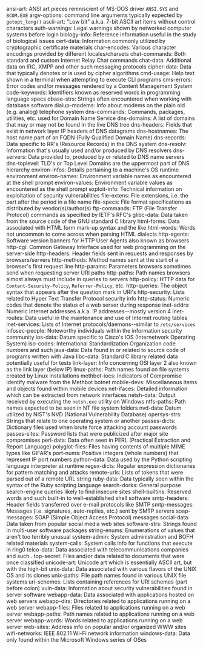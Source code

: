 ansi-art: ANSI art pieces remniscient of MS-DOS driver `ANSI.SYS` and `BCOM.EXE`
argv-options: command line arguments typically expected by `getopt_long()`
ascii-art: "Low bit" a.k.a. 7-bit ASCII art items without control characters
auth-warnings: Legal warnings shown by networked computer systems before login
biology-info: Reference information useful in the study of biological issues
cert-data: Information commonly utilized by cryptographic certificate materials
char-encodes: Various character encodings provided by different locales/charsets
chat-commands: Both standard and custom Internet Relay Chat commands
chat-data: Additional data on IRC, XMPP and other such messaging protocols
cipher-data: Data that typically denotes or is used by cipher algorithms
cmd-usage: Help text shown in a terminal when attempting to execute CLI programs
cms-errors: Error codes and/or messages rendered by a Content Management System
code-keywords: Identifiers known as reserved words in programming language specs
dbase-strs: Strings often encountered when working with database software
dialup-modems: Info about modems on the plain old (e.g. analog) telephone system
dns-commands: Commands, packages, utilities, etc. used for Domain Name Service 
dns-domains: A list of domains that may or may not be found in the live DNS tree
dns-headers: Fields that exist in network layer IP headers of DNS datagrams
dns-hostnames: The host name part of an FQDN (Fully Qualified Domain Name)
dns-records: Data specific to RR's (Resource Records) in the DNS system
dns-resolv: Information that's usually used and/or produced by DNS resolvers
dns-servers: Data provided to, produced by or related to DNS name servers
dns-toplevel: TLD's or Top Level Domains are the uppermost part of DNS hierarchy
environ-infos: Details pertaining to a machine's OS runtime environment
environ-names: Environment variable names as encountered at the shell prompt
environ-values: Environment variable values as encountered as the shell prompt
exploit-info: Technical information on exploitation of security vulnerabilities
file-extens: File extensions, i.e. the part after the period in a file name
file-specs: File format specifications as distributed by vendor(s)/author(s)
ftp-commands: FTP (File Transfer Protocol) commands as specified by IETF's RFC's
glibc-data: Data taken from the source code of the GNU standard C library
html-forms: Data associated with HTML form mark-up syntax and the like
html-words: Words not uncommon to come across when parsing HTML dialects
http-agents: Software version banners for HTTP User Agents also known as browsers
http-cgi: Common Gateway Interface used for web programming on the server-side
http-headers: Header fields sent in requests and responses by browsers/servers
http-methods: Method names sent at the start of a browser's first request line 
http-params: Parameters browsers sometimes send when requesting server URI paths
http-paths: Path names browsers almost always must include in queries to servers
http-policy: HTTP data for `Content-Security-Policy`, `Referrer-Policy`, etc.
http-queries: The object syntax that appears after the question mark in URI's
http-security: Lists related to Hyper Text Transfer Protocol security info
http-status: Numeric codes that denote the status of a web server during response
inet-addrs: Numeric Internet addresses a.k.a. IP addresses--mostly version 4
inet-routes: Data useful in the maintenance and use of Internet routing tables
inet-services: Lists of Internet protocols/daemons--similar to `/etc/services`
infosec-people: Noteworthy individuals within the information security community
ios-data: Datum specific to Cisco's IOS (Internetwork Operating System) 
iso-codes: International Standardization Organization code numbers and such
java-data: Data found in or related to source code of programs written with Java
libc-data: Standard C library related data potentially useful for tests
link-layer: Info concerning OSI layer 2 also known as the link layer (below IP)
linux-paths: Path names found on file systems created by Linux installations
methbot-iocs: Indicators of Compromise identify malware from the Methbot botnet
mobile-devs: Miscellaneous items and objects found within mobile devices
net-ifaces: Detailed information which can be extracted from network interfaces
netsh-data: Output received by executing the `netsh.exe` utility on Windows
ntfs-paths: Path names expected to be seen in NT file system folders
nvd-data: Datum utilized by NIST's NVD (National Vulnerability Database) 
opersys-strs: Strings that relate to one operating system or another 
passes-dicts: Dictionary files used when brute force attacking account passwords
passes-sites: Password lists that were publicized after major site compromises
perl-data: Data often seen in PERL (Practical Extraction and Report Language) 
polyglot-files: Files having contents of multiple MIME types like GIFAR's
port-nums: Positive integers (whole numbers) that represent IP port numbers
python-data: Data used by the Python scripting language interpreter at runtime
regex-dicts: Regular expression dictionaries for pattern matching and attacks
remote-urls: Lists of tokens that were parsed out of a remote URL string
ruby-data: Data typically seen within the syntax of the Ruby scripting language
search-dorks: General purpose search-engine queries likely to find insecure sites
shell-builtins: Reserved words and such built-in to well-established shell software
smtp-headers: Header fields transferred over e-mail protocols like SMTP
smtp-messages: Messages (i.e. signatures, auto-replies, etc.) sent by SMTP servers
soap-messages: SOAP (Simple Object Access Protocol) messages
social-data: Data taken from popular social media web sites
software-strs: Strings found in multi-user software packages
string-enums: Enumerations of values that aren't too terribly unusual
system-admin: System administration and BOFH related materials
system-calls: System calls info for functions that execute in ring0
telco-data: Data associated with telecommunications companies and such..
top-secret: Files and/or data related to documents that were once classified
unicode-art: Unicode art which is essentially ASCII art, but with the high-bit 
unix-data: Data associated with various flavors of the UNIX OS and its clones
unix-paths: File path names found in various UNIX file systems
uri-schemes: Lists containing references for URI schemes (part before colon)
vuln-data: Information about security vulnerabilities found in server software
webapp-data: Data associated with applications hosted on web servers
webapp-dirs: Directories related to applications running on a web server
webapp-files: Files related to applications running on a web server
webapp-paths: Path names related to applications running on a web server
webapp-words: Words related to applications running on a web server
web-sites: Address info on popular and/or organized WWW sites 
wifi-networks: IEEE 802.11 Wi-Fi network information
windows-data: Data only found within the Microsoft Windows series of OSes
